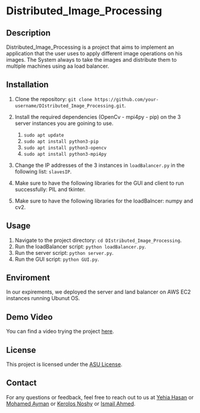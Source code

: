 # Distributed_Image_Processing

## Description

Distributed_Image_Processing is a project that aims to implement an application that the user uses to apply different image operations on his images. The System always to take the images and distribute them to multiple machines using aa load balancer.

## Installation

1. Clone the repository: `git clone https://github.com/your-username/DIstributed_Image_Processing.git`.
2. Install the required dependencies (OpenCv - mpi4py - pip) on the 3 server instances you are goining to use.

   1. `sudo apt update`
   2. `sudo apt install python3-pip`
   3. `sudo apt install python3-opencv`
   4. `sudo apt install python3-mpi4py`

3. Change the IP addresses of the 3 instances in `loadBalancer.py` in the following list: `slavesIP`.

4. Make sure to have the following libraries for the GUI and client to run successfully: PIL and tkinter.

5. Make sure to have the following libraries for the loadBalncer: numpy and cv2.


## Usage

1. Navigate to the project directory: `cd DIstributed_Image_Processing`.
2. Run the loadBalancer script: `python loadBalancer.py`.
3. Run the server script: `python server.py`.
4. Run the GUI script: `python GUI.py`.

## Enviroment

In our expirements, we deployed the server and land balancer on AWS EC2 instances running Ubunut OS.

## Demo Video

You can find a video trying the project [here](https://youtu.be/yUOk4aUAsx0).

## License

This project is licensed under the [ASU License]().

## Contact

For any questions or feedback, feel free to reach out to us at [Yehia Hasan](https://github.com/DevYehia) or [Mohamed Ayman](https://github.com/M0hAyman) or [Kerolos Noshy](https://github.com/Kerolos-Noshy) or [Ismail Ahmed](https://github.com/Ismailseddik).
